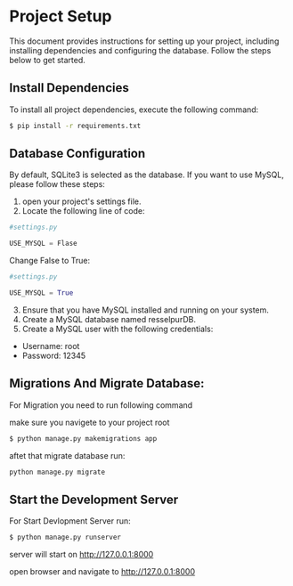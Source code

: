 # Project Setup

This document provides instructions for setting up your project, including installing dependencies and configuring the database. Follow the steps below to get started.

## Install Dependencies

To install all project dependencies, execute the following command:

```bash
$ pip install -r requirements.txt 
```
## Database Configuration

By default, SQLite3 is selected as the database. If you want to use MySQL, please follow these steps:

1. open your project's settings file.
2. Locate the following line of code:


```python
#settings.py

USE_MYSQL = Flase
```

Change False to True:


```python
#settings.py

USE_MYSQL = True
```


3. Ensure that you have MySQL installed and running on your system.
4. Create a MySQL database named resselpurDB.
5. Create a MySQL user with the following credentials:
  - Username: root
  - Password: 12345

## Migrations And Migrate Database:

For Migration you need to run following command

make sure you navigete to your project root

```bash
$ python manage.py makemigrations app
```

aftet that migrate database run:

```bash
python manage.py migrate
```
## Start the Development Server

For Start Devlopment Server run:

```bash
$ python manage.py runserver
```

server will start on http://127.0.0.1:8000

open browser and navigate to http://127.0.0.1:8000

